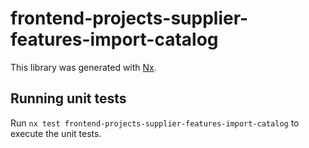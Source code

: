 # frontend-projects-supplier-features-import-catalog

This library was generated with [Nx](https://nx.dev).

## Running unit tests

Run `nx test frontend-projects-supplier-features-import-catalog` to execute the unit tests.
